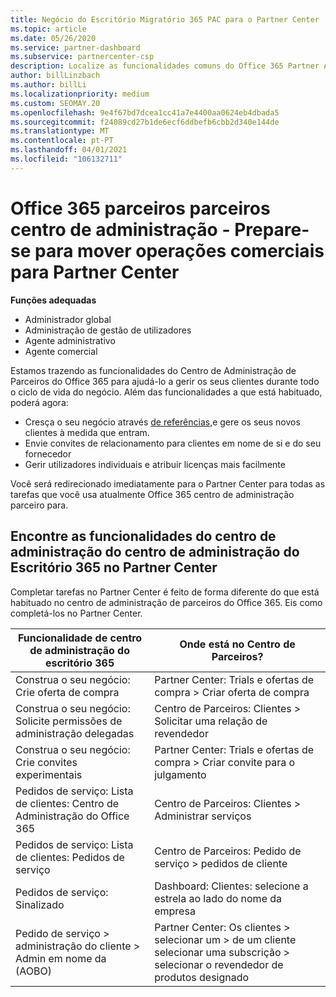 ```yaml
---
title: Negócio do Escritório Migratório 365 PAC para o Partner Center
ms.topic: article
ms.date: 05/26/2020
ms.service: partner-dashboard
ms.subservice: partnercenter-csp
description: Localize as funcionalidades comuns do Office 365 Partner Admin Center (PAC), tais como Construir os seus pedidos de negócio e serviço, depois de migrar para o Partner Center.
author: billLinzbach
ms.author: billLi
ms.localizationpriority: medium
ms.custom: SEOMAY.20
ms.openlocfilehash: 9e4f67bd7dcea1cc41a7e4400aa0624eb4dbada5
ms.sourcegitcommit: f24089cd27b1de6ecf6ddbefb6cbb2d340e144de
ms.translationtype: MT
ms.contentlocale: pt-PT
ms.lasthandoff: 04/01/2021
ms.locfileid: "106132711"
---
```

# <a name="office-365-partner-admin-center-partners---get-ready-to-move-business-operations-to-partner-center"></a>Office 365 parceiros parceiros centro de administração - Prepare-se para mover operações comerciais para Partner Center

**Funções adequadas**

- Administrador global
- Administração de gestão de utilizadores
- Agente administrativo
- Agente comercial

Estamos trazendo as funcionalidades do Centro de Administração de Parceiros do Office 365 para ajudá-lo a gerir os seus clientes durante todo o ciclo de vida do negócio. Além das funcionalidades a que está habituado, poderá agora:

- Cresça o seu negócio através [de referências,](referrals.md)e gere os seus novos clientes à medida que entram.
- Envie convites de relacionamento para clientes em nome de si e do seu fornecedor
- Gerir utilizadores individuais e atribuir licenças mais facilmente

Você será redirecionado imediatamente para o Partner Center para todas as tarefas que você usa atualmente Office 365 centro de administração parceiro para.

## <a name="find-office-365-partner-admin-center-features-in-partner-center"></a>Encontre as funcionalidades do centro de administração do centro de administração do Escritório 365 no Partner Center

Completar tarefas no Partner Center é feito de forma diferente do que está habituado no centro de administração de parceiros do Office 365. Eis como completá-los no Partner Center.

| Funcionalidade de centro de administração do escritório 365                       | Onde está no Centro de Parceiros? | 
|   -----------------------------------------------  | -------------- |
| Construa o seu negócio: Crie oferta de compra | Partner Center: Trials e ofertas de compra > Criar oferta de compra |
| Construa o seu negócio: Solicite permissões de administração delegadas | Centro de Parceiros: Clientes > Solicitar uma relação de revendedor |
| Construa o seu negócio: Crie convites experimentais | Partner Center: Trials e ofertas de compra > Criar convite para o julgamento |
| Pedidos de serviço: Lista de clientes: Centro de Administração do Office 365 | Centro de Parceiros: Clientes > Administrar serviços |
| Pedidos de serviço: Lista de clientes: Pedidos de serviço | Centro de Parceiros: Pedido de serviço > pedidos de cliente |
| Pedidos de serviço: Sinalizado | Dashboard: Clientes: selecione a estrela ao lado do nome da empresa |
| Pedido de serviço > administração do cliente > Admin em nome da (AOBO) | Partner Center: Os clientes > selecionar um > de um cliente selecionar uma subscrição > selecionar o revendedor de produtos designado |

